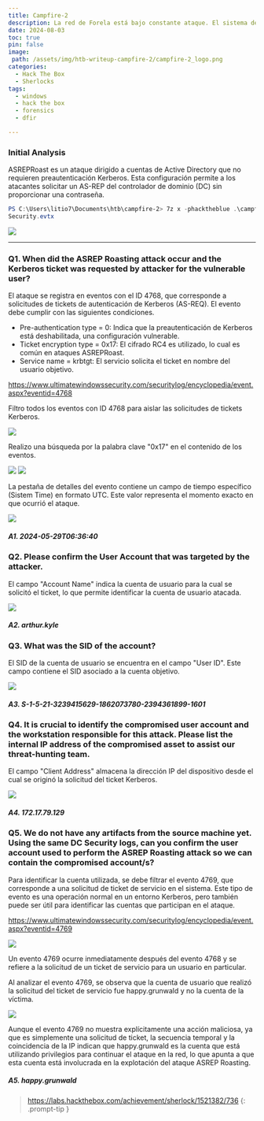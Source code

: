 ```yaml
---
title: Campfire-2
description: La red de Forela está bajo constante ataque. El sistema de seguridad emitió una alerta sobre una antigua cuenta de administrador que solicita un ticket de KDC en un controlador de dominio. El inventario muestra que esta cuenta de usuario no se utiliza en este momento, por lo que se le solicita que la revise. Esto puede ser un ataque AsREPRoast, ya que cualquiera puede solicitar el ticket de cualquier usuario que tenga la autenticación previa deshabilitada.
date: 2024-08-03
toc: true
pin: false
image:
 path: /assets/img/htb-writeup-campfire-2/campfire-2_logo.png
categories:
  - Hack The Box
  - Sherlocks
tags:
  - windows
  - hack the box
  - forensics
  - dfir

---
```

### Initial Analysis

ASREPRoast es un ataque dirigido a cuentas de Active Directory que no requieren preautenticación Kerberos. Esta configuración permite a los atacantes solicitar un AS-REP del controlador de dominio (DC) sin proporcionar una contraseña.

```powershell
PS C:\Users\litio7\Documents\htb\campfire-2> 7z x -phacktheblue .\campfire-2.zip
Security.evtx
```

![](assets/img/htb-writeup-campfire-2/campfire-21.png)

---
### Q1. When did the ASREP Roasting attack occur and the Kerberos ticket was requested by attacker for the vulnerable user?

El ataque se registra en eventos con el ID 4768, que corresponde a solicitudes de tickets de autenticación de Kerberos (AS-REQ).
El evento debe cumplir con las siguientes condiciones.
* Pre-authentication type = 0: Indica que la preautenticación de Kerberos está deshabilitada, una configuración vulnerable.
* Ticket encryption type = 0x17: El cifrado RC4 es utilizado, lo cual es común en ataques ASREPRoast.
* Service name = krbtgt: El servicio solicita el ticket en nombre del usuario objetivo.

<https://www.ultimatewindowssecurity.com/securitylog/encyclopedia/event.aspx?eventid=4768>

Filtro todos los eventos con ID 4768 para aislar las solicitudes de tickets Kerberos.

![](assets/img/htb-writeup-campfire-2/campfire-22.png)

Realizo una búsqueda por la palabra clave "0x17" en el contenido de los eventos.

![](assets/img/htb-writeup-campfire-2/campfire-23.png)
![](assets/img/htb-writeup-campfire-2/campfire-24.png)

La pestaña de detalles del evento contiene un campo de tiempo específico (Sistem Time) en formato UTC. Este valor representa el momento exacto en que ocurrió el ataque.

![](assets/img/htb-writeup-campfire-2/campfire-25.png)

##### A1. 2024-05-29T06:36:40

### Q2. Please confirm the User Account that was targeted by the attacker.

El campo "Account Name" indica la cuenta de usuario para la cual se solicitó el ticket, lo que permite identificar la cuenta de usuario atacada.

![](assets/img/htb-writeup-campfire-2/campfire-24_1.png)

##### A2. arthur.kyle

### Q3. What was the SID of the account?

El SID de la cuenta de usuario se encuentra en el campo "User ID". Este campo contiene el SID asociado a la cuenta objetivo.

![](assets/img/htb-writeup-campfire-2/campfire-24_2.png)

##### A3. S-1-5-21-3239415629-1862073780-2394361899-1601

### Q4. It is crucial to identify the compromised user account and the workstation responsible for this attack. Please list the internal IP address of the compromised asset to assist our threat-hunting team.

El campo "Client Address" almacena la dirección IP del dispositivo desde el cual se originó la solicitud del ticket Kerberos.

![](assets/img/htb-writeup-campfire-2/campfire-24_3.png)

##### A4. 172.17.79.129

### Q5. We do not have any artifacts from the source machine yet. Using the same DC Security logs, can you confirm the user account used to perform the ASREP Roasting attack so we can contain the compromised account/s?

Para identificar la cuenta utilizada, se debe filtrar el evento 4769, que corresponde a una solicitud de ticket de servicio en el sistema. Este tipo de evento es una operación normal en un entorno Kerberos, pero también puede ser útil para identificar las cuentas que participan en el ataque.

<https://www.ultimatewindowssecurity.com/securitylog/encyclopedia/event.aspx?eventid=4769>

![](assets/img/htb-writeup-campfire-2/campfire-26.png)

Un evento 4769 ocurre inmediatamente después del evento 4768 y se refiere a la solicitud de un ticket de servicio para un usuario en particular.

Al analizar el evento 4769, se observa que la cuenta de usuario que realizó la solicitud del ticket de servicio fue happy.grunwald y no la cuenta de la víctima.

![](assets/img/htb-writeup-campfire-2/campfire-27.png)

Aunque el evento 4769 no muestra explícitamente una acción maliciosa, ya que es simplemente una solicitud de ticket, la secuencia temporal y la coincidencia de la IP indican que happy.grunwald es la cuenta que está utilizando privilegios para continuar el ataque en la red, lo que apunta a que esta cuenta está involucrada en la explotación del ataque ASREP Roasting.

##### A5. happy.grunwald

> <https://labs.hackthebox.com/achievement/sherlock/1521382/736>
{: .prompt-tip }
